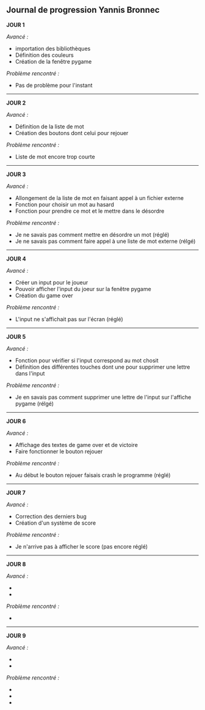 ## Journal de progression Yannis Bronnec

**JOUR 1**

_Avancé :_

- importation des bibliothèques
- Définition des couleurs
- Création de la fenêtre pygame

_Problème rencontré :_

- Pas de problème pour l'instant

_____________________________________________________________________________________________________________________________________________________________

**JOUR 2**

_Avancé :_

- Définition de la liste de mot
- Création des boutons dont celui pour rejouer


_Problème rencontré :_

- Liste de mot encore trop courte

_____________________________________________________________________________________________________________________________________________________________

**JOUR 3**

_Avancé :_

- Allongement de la liste de mot en faisant appel à un fichier externe
- Fonction pour choisir un mot au hasard
- Fonction pour prendre ce mot et le mettre dans le désordre

_Problème rencontré :_

- Je ne savais pas comment mettre en désordre un mot (réglé)
- Je ne savais pas comment faire appel à une liste de mot externe (rélgé)

_____________________________________________________________________________________________________________________________________________________________

**JOUR 4**

_Avancé :_

- Créer un input pour le joueur
- Pouvoir afficher l'input du joeur sur la fenêtre pygame
- Création du game over

_Problème rencontré :_

- L'input ne s'affichait pas sur l'écran (réglé)


_____________________________________________________________________________________________________________________________________________________________

**JOUR 5**

_Avancé :_

- Fonction pour vérifier si l'input correspond au mot chosit
- Définition des différentes touches dont une pour supprimer une lettre dans l'input

_Problème rencontré :_

- Je en savais pas comment supprimer une lettre de l'input sur l'affiche pygame (rélgé)
_____________________________________________________________________________________________________________________________________________________________

**JOUR 6**

_Avancé :_

- Affichage des textes de game over et de victoire
- Faire fonctionner le bouton rejouer

_Problème rencontré :_

- Au début le bouton rejouer faisais crash le programme (réglé)


_____________________________________________________________________________________________________________________________________________________________

**JOUR 7**

_Avancé :_

- Correction des derniers bug
- Création d'un système de score

_Problème rencontré :_

- Je n'arrive pas à afficher le score (pas encore réglé)
_____________________________________________________________________________________________________________________________________________________________

**JOUR 8**

_Avancé :_

- 
- 

_Problème rencontré :_

- 

_____________________________________________________________________________________________________________________________________________________________

**JOUR 9**

_Avancé :_

- 
- 

_Problème rencontré :_

-
-
-
